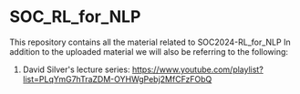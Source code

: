 # SOC_RL_for_NLP
This repository contains all the material related to SOC2024-RL_for_NLP
In addition to the uploaded material we will also be referring to the following:
  1) David Silver's lecture series: https://www.youtube.com/playlist?list=PLqYmG7hTraZDM-OYHWgPebj2MfCFzFObQ
